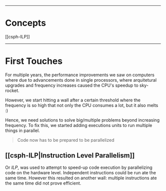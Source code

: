 ***
# Concepts
[[csph-ILP]]

***
# First Touches

For multiple years, the performance improvements we saw on computers where due to advancements done in single processors, where arquitetural upgrades and frequency increases caused the CPU's speedup to sky-rocket.

However, we start hitting a wall after a certain threshold where the frequency is so high that not only the CPU consumes a lot, but it also melts :)

Hence, we need solutions to solve big/multiple problems beyond increasing frequency. To fix this, we started adding executions units to run multiple things in parallel.

> Code now has to be prepared to be parallelized 
## [[csph-ILP|Instruction Level Parallelism]]

Or *ILP*, was used to attempt to speed-up code execution by parallelizing code on the hardware level. Independent instructions could be run ate the same time.
However this resulted on another wall: multiple instructions ate the same time did not prove efficient.
